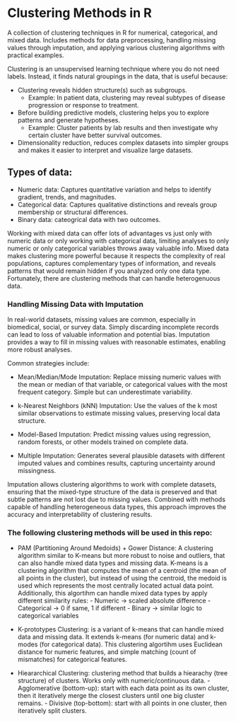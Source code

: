 # Clustering Methods in R
A collection of clustering techniques in R for numerical, categorical, and mixed data. Includes methods for data preprocessing, handling missing values through imputation, and applying various clustering algorithms with practical examples.


Clustering is an unsupervised learning technique where you do not need labels. Instead, it finds natural groupings in the data, that is useful because:
- Clustering reveals hidden structure(s) such as subgroups.
    - Example: In patient data, clustering may reveal subtypes of disease progression or response to treatment.
- Before building predictive models, clustering helps you to explore patterns and generate hypotheses.
    - Example: Cluster patients by lab results and then investigate why certain cluster have better survival outcomes.
- Dimensionality reduction, reduces complex datasets into simpler groups and makes it easier to interpret and visualize large datasets.


## Types of data:
- Numeric data: Captures quantitative variation and helps to identify gradient, trends, and magnitudes.
- Categorical data: Captures qualitative distinctions and reveals group membership or structural differences.
- Binary data: cateogrical data with two outcomes. 

  
Working with mixed data can offer lots of advantages vs just only with numeric data or only working with categorical data, limiting analyses to only numeric or only categorical variables throws away valuable info. Mixed data makes clustering more powerful because it respects the complexity of real populations, captures complementary types of information, and reveals patterns that would remain hidden if you analyzed only one data type. Fortunately, there are clustering methods that can handle heterogenuous data. 


### Handling Missing Data with Imputation
In real-world datasets, missing values are common, especially in biomedical, social, or survey data. Simply discarding incomplete records can lead to loss of valuable information and potential bias. Imputation provides a way to fill in missing values with reasonable estimates, enabling more robust analyses.

Common strategies include:

- Mean/Median/Mode Imputation: Replace missing numeric values with the mean or median of that variable, or categorical values with the most frequent category. Simple but can underestimate variability.

- k-Nearest Neighbors (kNN) Imputation: Use the values of the k most similar observations to estimate missing values, preserving local data structure.

- Model-Based Imputation: Predict missing values using regression, random forests, or other models trained on complete data.

- Multiple Imputation: Generates several plausible datasets with different imputed values and combines results, capturing uncertainty around missingness.

Imputation allows clustering algorithms to work with complete datasets, ensuring that the mixed-type structure of the data is preserved and that subtle patterns are not lost due to missing values. Combined with methods capable of handling heterogeneous data types, this approach improves the accuracy and interpretability of clustering results.


### The following clustering methods will be used in this repo:
- PAM (Partitioning Around Medoids) + Gower Distance: A clustering algorithm similar to K-means but more robust to noise and outliers, that can also handle mixed data types and missing data. K-means is a clustering algorithm that computes the mean of a centroid (the mean of all points in the cluster), but instead of using the centroid, the medoid is used which represents the most centrally located actual data point. Additionally, this algortihm can handle mixed data types by apply different similarity rules:
      - Numeric -> scaled absolute difference
      - Categorical -> 0 if same, 1 if different
      - Binary -> similar logic to categorical variables

- K-prototypes Clustering: is a variant of k-means that can handle mixed data and missing data. It extends k-means (for numeric data) and k-modes (for categorical data). This clustering algortihm uses Euclidean distance for numeric features, and simple matching (count of mismatches) for categorical features.

- Hieararchical Clustering: clustering method that builds a hiearachy (tree structure) of clusters. Works only with numeric/continuous data. 
      - Agglomerative (bottom-up): start with each data point as its own cluster, then it iteratively merge the closest clusters until one big cluster remains.
      - Divisive (top-bottom): start with all points in one cluster, then iteratively split clusters.
